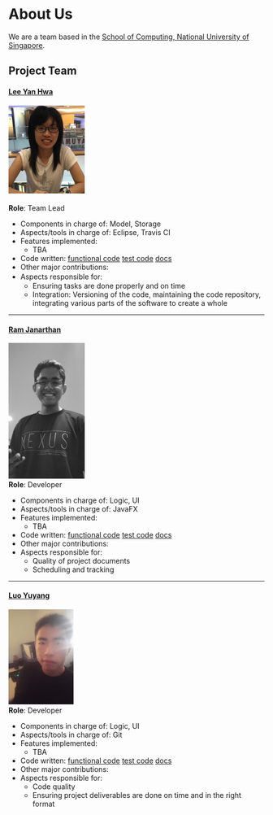 ﻿# About Us

We are a team based in the [School of Computing, National University of Singapore](http://www.comp.nus.edu.sg).

## Project Team

#### [Lee Yan Hwa](https://github.com/leeyh20)
<img src="images/leeyh20.jpg" width="150"><br><br>
**Role**: Team Lead <br>

* Components in charge of: Model, Storage
* Aspects/tools in charge of: Eclipse, Travis CI
* Features implemented:
    * TBA
* Code written: [functional code]() [test code]() [docs]()
* Other major contributions:
* Aspects responsible for:　     　　　　　
    * Ensuring tasks are done properly and on time
    * Integration: Versioning of the code, maintaining the code repository, integrating various parts of the software to create a whole

-----

#### [Ram Janarthan](https://github.com/ramjanarthan)
<img src="images/ramjanarthan.png" width="150"><br>
**Role**: Developer <br>

* Components in charge of: Logic, UI
* Aspects/tools in charge of: JavaFX
* Features implemented:
    * TBA
* Code written: [functional code]() [test code]() [docs]()
* Other major contributions:
* Aspects responsible for:
    * Quality of project documents
    * Scheduling and tracking

-----

#### [Luo Yuyang](https://github.com/R-o-y)
<img src="images/R-o-y.jpg" width="128"><br>
**Role**: Developer <br>

* Components in charge of: Logic, UI
* Aspects/tools in charge of: Git
* Features implemented:
    * TBA
* Code written: [functional code]() [test code]() [docs]()
* Other major contributions:
* Aspects responsible for:
    * Code quality
    * Ensuring project deliverables are done on time and in the right format
